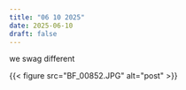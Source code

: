 ```yaml
---
title: "06 10 2025"
date: 2025-06-10
draft: false
---
```


we swag different 

{{< figure src="BF_00852.JPG" alt="post" >}}  

